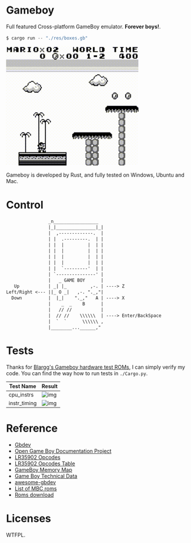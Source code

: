 # Gameboy

Full featured Cross-platform GameBoy emulator. **Forever boys!**.

```s
$ cargo run -- "./res/boxes.gb"
```

![sample.gif](./res/imgs/sample.gif)

Gameboy is developed by Rust, and fully tested on Windows, Ubuntu and Mac.

# Control

```
                _n_________________
                |_|_______________|_|
                |  ,-------------.  |
                | |  .---------.  | |
                | |  |         |  | |
                | |  |         |  | |
                | |  |         |  | |
                | |  |         |  | |
                | |  `---------'  | |
                | `---------------' |
                |   _ GAME BOY      |
   Up           | _| |_         ,-. | ----> Z
Left/Right <--- ||_ O _|   ,-. "._,"|
  Down          |  |_|    "._,"   A | ----> X
                |    _  _    B      |
                |   // //           |
                |  // //    \\\\\\  | ----> Enter/BackSpace
                |  `  `      \\\\\\ ,
                |________...______,"
```

# Tests

Thanks for [Blargg's Gameboy hardware test ROMs](https://github.com/retrio/gb-test-roms), I can simply verify my code. You can find the way how to run tests in `./Cargo.py`.


| Test Name    | Result                               |
|--------------|--------------------------------------|
| cpu_instrs   | ![img](./res/imgs/cpu_instrs.png)   |
| instr_timing | ![img](./res/imgs/instr_timing.png) |

# Reference

- [Gbdev](http://gbdev.gg8.se/wiki/articles/Main_Page)
- [Open Game Boy Documentation Project](https://mgba-emu.github.io/gbdoc/)
- [LR35902 Opcodes](https://rednex.github.io/rgbds/gbz80.7.html)
- [LR35902 Opcodes Table](http://www.pastraiser.com/cpu/gameboy/gameboy_opcodes.html)
- [GameBoy Memory Map](http://gameboy.mongenel.com/dmg/asmmemmap.html)
- [Game Boy Technical Data](http://bgb.bircd.org/pandocs.htm)
- [awesome-gbdev](https://github.com/gbdev/awesome-gbdev)
- [List of MBC roms](https://ladecadence.net/trastero/listado%20juegos%20gameboy.html)
- [Roms download](http://romhustler.net/roms/gbc/number)

# Licenses

WTFPL.
